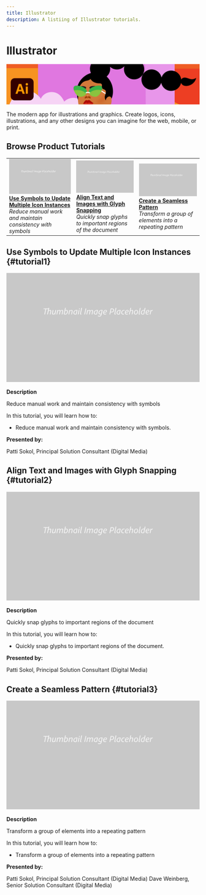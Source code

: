 ```yaml
---
title: Illustrator
description: A listiing of Illustrator tutorials.
---
```


# Illustrator

![Tutorial Hero Image](../assets/Illustrator.jpg)

The modern app for illustrations and graphics. Create logos, icons, illustrations, and any other designs you can imagine for the web, mobile, or print.

## Browse Product Tutorials

<table>
<tr>
 <td>
   <a href="illustrator.md#tutorial1">
      <img alt="Use Symbols to Update Multiple Icon Instances" src="../assets//table_placeholder.png" />
   </a>
    <div>
   <a href="illustrator.md#tutorial1"><strong>Use Symbols to Update Multiple Icon Instances</strong></a>
    </div>
    <em>Reduce manual work and maintain consistency with symbols</em>
    <br>
  </td>
  <td>
    <a href="illustrator.md#tutorial2">
        <img alt="Align Text and Images with Glyph Snapping" src="../assets/table_placeholder.png" />
    </a>
    <div>
    <a href="illustrator.md#tutorial2"><strong>Align Text and Images with Glyph Snapping</strong></a>
    </div>
    <em>Quickly snap glyphs to important regions of the document</em>
    <br>
  </td>
  <td>
    <a href="illustrator.md#tutorial3">
        <img alt="Create a Seamless Pattern" src="../assets/table_placeholder.png" />
    </a>
    <div>
    <a href="illustrator.md#tutorial3"><strong>Create a Seamless Pattern</strong></a>
    </div>
    <em>Transform a group of elements into a repeating pattern</em>
  </td>
</tr>
</table>

## Use Symbols to Update Multiple Icon Instances {#tutorial1}

![Video Hero Placeholder Image](../assets/table_placeholder.png)

**Description**

Reduce manual work and maintain consistency with symbols 

In this tutorial, you will learn how to:
* Reduce manual work and maintain consistency with symbols. 

**Presented by:**

Patti Sokol, Principal Solution Consultant (Digital Media)

## Align Text and Images with Glyph Snapping {#tutorial2}

![Video Hero Placeholder Image](../assets/table_placeholder.png)

**Description**

Quickly snap glyphs to important regions of the document

In this tutorial, you will learn how to:
* Quickly snap glyphs to important regions of the document.

**Presented by:**

Patti Sokol, Principal Solution Consultant (Digital Media)

## Create a Seamless Pattern {#tutorial3}

![Video Hero Placeholder Image](../assets/table_placeholder.png)

**Description**

Transform a group of elements into a repeating pattern

In this tutorial, you will learn how to:
* Transform a group of elements into a repeating pattern

**Presented by:**

Patti Sokol, Principal Solution Consultant (Digital Media)
Dave Weinberg, Senior Solution Consultant (Digital Media)